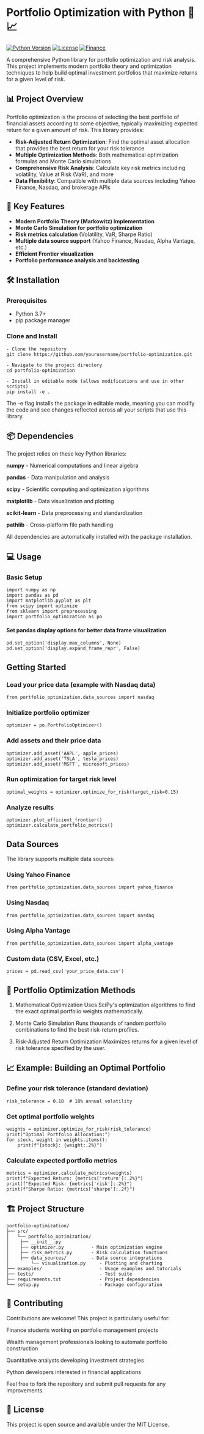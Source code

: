 # Portfolio Optimization with Python 🐍📈

[![Python Version](https://img.shields.io/badge/python-3.7%2B-blue)](https://www.python.org/)
[![License](https://img.shields.io/badge/license-MIT-green)](LICENSE)
[![Finance](https://img.shields.io/badge/domain-Quantitative%20Finance-orange)](https://)

A comprehensive Python library for portfolio optimization and risk analysis. This project implements modern portfolio theory and optimization techniques to help build optimal investment portfolios that maximize returns for a given level of risk.

## 📊 Project Overview

Portfolio optimization is the process of selecting the best portfolio of financial assets according to some objective, typically maximizing expected return for a given amount of risk. This library provides:

- **Risk-Adjusted Return Optimization**: Find the optimal asset allocation that provides the best return for your risk tolerance
- **Multiple Optimization Methods**: Both mathematical optimization formulas and Monte Carlo simulations
- **Comprehensive Risk Analysis**: Calculate key risk metrics including volatility, Value at Risk (VaR), and more
- **Data Flexibility**: Compatible with multiple data sources including Yahoo Finance, Nasdaq, and brokerage APIs

## 🚀 Key Features

- **Modern Portfolio Theory (Markowitz) Implementation**
- **Monte Carlo Simulation for portfolio optimization**
- **Risk metrics calculation** (Volatility, VaR, Sharpe Ratio)
- **Multiple data source support** (Yahoo Finance, Nasdaq, Alpha Vantage, etc.)
- **Efficient Frontier visualization**
- **Portfolio performance analysis and backtesting**

## 🛠 Installation

### Prerequisites

- Python 3.7+
- pip package manager

### Clone and Install
    - Clone the repository
    git clone https://github.com/yourusername/portfolio-optimization.git

    - Navigate to the project directory
    cd portfolio-optimization
    
    - Install in editable mode (allows modifications and use in other scripts)
    pip install -e .

The -e flag installs the package in editable mode, meaning you can modify the code and see changes reflected across all your scripts that use this library.


## 📦 Dependencies

The project relies on these key Python libraries:

**numpy** - Numerical computations and linear algebra

**pandas** - Data manipulation and analysis

**scipy** - Scientific computing and optimization algorithms

**matplotlib** - Data visualization and plotting

**scikit-learn** - Data preprocessing and standardization

**pathlib** - Cross-platform file path handling

All dependencies are automatically installed with the package installation.

## 💻 Usage

### Basic Setup
```
import numpy as np
import pandas as pd
import matplotlib.pyplot as plt
from scipy import optimize
from sklearn import preprocessing
import portfolio_optimization as po
```

#### Set pandas display options for better data frame visualization
```
pd.set_option('display.max_columns', None)
pd.set_option('display.expand_frame_repr', False)
```
## Getting Started

### Load your price data (example with Nasdaq data)
```
from portfolio_optimization.data_sources import nasdaq
```
### Initialize portfolio optimizer
```
optimizer = po.PortfolioOptimizer()
```
### Add assets and their price data
```
optimizer.add_asset('AAPL', apple_prices)
optimizer.add_asset('TSLA', tesla_prices)
optimizer.add_asset('MSFT', microsoft_prices)
```
### Run optimization for target risk level
```
optimal_weights = optimizer.optimize_for_risk(target_risk=0.15)
```
### Analyze results
```
optimizer.plot_efficient_frontier()
optimizer.calculate_portfolio_metrics()
```
## Data Sources

The library supports multiple data sources:

### Using Yahoo Finance
```
from portfolio_optimization.data_sources import yahoo_finance
```
### Using Nasdaq
```
from portfolio_optimization.data_sources import nasdaq
```
### Using Alpha Vantage
```
from portfolio_optimization.data_sources import alpha_vantage
```
### Custom data (CSV, Excel, etc.)
```
prices = pd.read_csv('your_price_data.csv')
```

## 🎯 Portfolio Optimization Methods

1. Mathematical Optimization
Uses SciPy's optimization algorithms to find the exact optimal portfolio weights mathematically.

2. Monte Carlo Simulation
Runs thousands of random portfolio combinations to find the best risk-return profiles.

3. Risk-Adjusted Return Optimization
Maximizes returns for a given level of risk tolerance specified by the user.

## 📈 Example: Building an Optimal Portfolio

### Define your risk tolerance (standard deviation)
```
risk_tolerance = 0.18  # 18% annual volatility
```
### Get optimal portfolio weights
```
weights = optimizer.optimize_for_risk(risk_tolerance)
print("Optimal Portfolio Allocation:")
for stock, weight in weights.items():
    print(f"{stock}: {weight:.2%}")
```
### Calculate expected portfolio metrics
```
metrics = optimizer.calculate_metrics(weights)
print(f"Expected Return: {metrics['return']:.2%}")
print(f"Expected Risk: {metrics['risk']:.2%}")
print(f"Sharpe Ratio: {metrics['sharpe']:.2f}")
```
## 🏗 Project Structure
```
portfolio-optimization/
├── src/
│   └── portfolio_optimization/
│    ├── __init__.py
│    ├── optimizer.py          - Main optimization engine
│    ├── risk_metrics.py       - Risk calculation functions
│    ├── data_sources/         - Data source integrations
│        └── visualization.py     - Plotting and charting
├── examples/                     - Usage examples and tutorials
├── tests/                        - Test suite
├── requirements.txt              - Project dependencies
└── setup.py                      - Package configuration
```

## 🤝 Contributing

Contributions are welcome! This project is particularly useful for:

Finance students working on portfolio management projects

Wealth management professionals looking to automate portfolio construction

Quantitative analysts developing investment strategies

Python developers interested in financial applications

Feel free to fork the repository and submit pull requests for any improvements.

## 📝 License


This project is open source and available under the MIT License.




